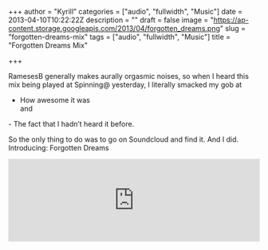 +++
author = "Kyrill"
categories = ["audio", "fullwidth", "Music"]
date = 2013-04-10T10:22:22Z
description = ""
draft = false
image = "https://ap-content.storage.googleapis.com/2013/04/forgotten_dreams.png"
slug = "forgotten-dreams-mix"
tags = ["audio", "fullwidth", "Music"]
title = "Forgotten Dreams Mix"

+++


RamesesB generally makes aurally orgasmic noises, so when I heard this mix being played at Spinning@ yesterday, I literally smacked my gob at

- <span style="line-height: 15px;">How awesome it was  
 and  
</span>
- The fact that I hadn’t heard it before.

So the only thing to do was to go on Soundcloud and find it. And I did. Introducing: Forgotten Dreams

<iframe frameborder="no" height="166" scrolling="no" src="https://w.soundcloud.com/player/?url=http%3A%2F%2Fapi.soundcloud.com%2Ftracks%2F59988977&visual=true" width="100%"></iframe>
